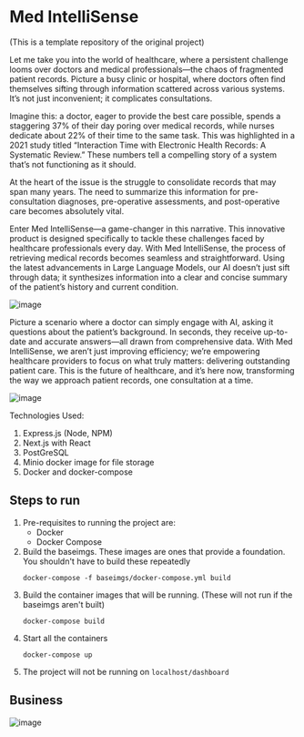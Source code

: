 # Med IntelliSense

(This is a template repository of the original project)

Let me take you into the world of healthcare, where a persistent challenge looms over doctors and medical professionals—the chaos of fragmented patient records. Picture a busy clinic or hospital, where doctors often find themselves sifting through information scattered across various systems. It’s not just inconvenient; it complicates consultations. 

Imagine this: a doctor, eager to provide the best care possible, spends a staggering 37% of their day poring over medical records, while nurses dedicate about 22% of their time to the same task. This was highlighted in a 2021 study titled “Interaction Time with Electronic Health Records: A Systematic Review.” These numbers tell a compelling story of a system that’s not functioning as it should.

At the heart of the issue is the struggle to consolidate records that may span many years. The need to summarize this information for pre-consultation diagnoses, pre-operative assessments, and post-operative care becomes absolutely vital.

Enter Med IntelliSense—a game-changer in this narrative. This innovative product is designed specifically to tackle these challenges faced by healthcare professionals every day. With Med IntelliSense, the process of retrieving medical records becomes seamless and straightforward. Using the latest advancements in Large Language Models, our AI doesn’t just sift through data; it synthesizes information into a clear and concise summary of the patient’s history and current condition.

![image](https://github.com/user-attachments/assets/75cec7dc-719e-496e-ae38-9c1df73539d9)

Picture a scenario where a doctor can simply engage with AI, asking it questions about the patient’s background. In seconds, they receive up-to-date and accurate answers—all drawn from comprehensive data. With Med IntelliSense, we aren’t just improving efficiency; we’re empowering healthcare providers to focus on what truly matters: delivering outstanding patient care. This is the future of healthcare, and it’s here now, transforming the way we approach patient records, one consultation at a time.

![image](https://github.com/user-attachments/assets/cfe1a3f6-5f0b-40a8-ad79-d5078278e4c3)

Technologies Used:
 1. Express.js (Node, NPM)
 2. Next.js with React
 3. PostGreSQL
 4. Minio docker image for file storage
 5. Docker and docker-compose


## Steps to run
1. Pre-requisites to running the project are:
    - Docker
    - Docker Compose
2. Build the baseimgs. These images are ones that provide a foundation. You shouldn't have to build these repeatedly
    ```
    docker-compose -f baseimgs/docker-compose.yml build
    ```
3. Build the container images that will be running. (These will not run if the baseimgs aren't built)
    ```
    docker-compose build
    ```
4. Start all the containers
    ```
    docker-compose up
    ```
5. The project will not be running on `localhost/dashboard`

## Business
![image](https://github.com/user-attachments/assets/42b26ce1-1abd-4095-9c58-271ba8b9a964)
